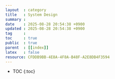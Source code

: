 ```yaml
---
layout  : category 
title   : System Design 
summary : 
date    : 2025-08-28 20:54:38 +0900
updated : 2025-08-28 20:54:38 +0900
tag     : 
toc     : true
public  : true
parent  : [[index]]
latex   : false
resource: CFDDB9BB-4E8A-4F8A-B48F-A2E8DB4F3594
---
```

* TOC
{:toc}

# 

